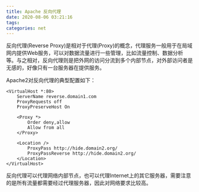 ```yaml
---
title: Apache 反向代理
date: 2020-08-06 03:21:16
tags:
categories: net
---
```


反向代理(Reverse Proxy)是相对于代理(Proxy)的概念，代理服务一般用于在局域网内提供Web服务，可以对数据流量进行一些管理，比如流量控制、数据分析等。与之相对，反向代理则是把外网的访问分流到多个内部节点，对外部访问者是无感的，好像只有一台服务器在提供服务。

<!--more-->

Apache2对反向代理的典型配置如下：
```
<VirtualHost *:80>
    ServerName reverse.domain1.com
    ProxyRequests off
	ProxyPreserveHost On

    <Proxy *>
        Order deny,allow
        Allow from all
    </Proxy>

    <Location />
        ProxyPass http://hide.domain2.org/
        ProxyPassReverse http://hide.domain2.org/
    </Location>
</VirtualHost>
```

反向代理可以代理网络内部节点，也可以代理Internet上的其它服务器，需要注意的是所有流量都需要经过代理服务器，因此对网络要求比较高。
